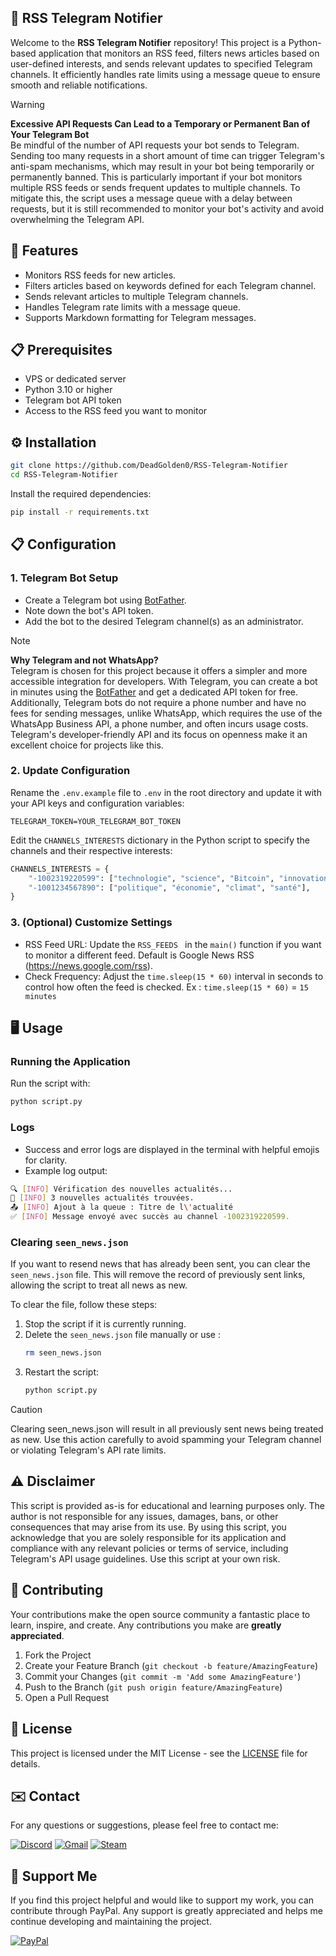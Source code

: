 ## 🤖 RSS Telegram Notifier

Welcome to the **RSS Telegram Notifier** repository! This project is a Python-based application that monitors an RSS feed, filters news articles based on user-defined interests, and sends relevant updates to specified Telegram channels. It efficiently handles rate limits using a message queue to ensure smooth and reliable notifications.

> [!WARNING]
> **Excessive API Requests Can Lead to a Temporary or Permanent Ban of Your Telegram Bot**  
> Be mindful of the number of API requests your bot sends to Telegram. Sending too many requests in a short amount of time can trigger Telegram's anti-spam mechanisms, which may result in your bot being temporarily or permanently banned. This is particularly important if your bot monitors multiple RSS feeds or sends frequent updates to multiple channels. To mitigate this, the script uses a message queue with a delay between requests, but it is still recommended to monitor your bot's activity and avoid overwhelming the Telegram API.

## 🚀 Features

- Monitors RSS feeds for new articles.
- Filters articles based on keywords defined for each Telegram channel.
- Sends relevant articles to multiple Telegram channels.
- Handles Telegram rate limits with a message queue.
- Supports Markdown formatting for Telegram messages.

## 📋 Prerequisites

- VPS or dedicated server
- Python 3.10 or higher
- Telegram bot API token
- Access to the RSS feed you want to monitor

## ⚙️ Installation

```bash
git clone https://github.com/DeadGolden0/RSS-Telegram-Notifier
cd RSS-Telegram-Notifier
```

Install the required dependencies:

```bash
pip install -r requirements.txt
```

## 📋 Configuration

### 1. Telegram Bot Setup
- Create a Telegram bot using [BotFather](https://core.telegram.org/bots#botfather).
- Note down the bot's API token.
- Add the bot to the desired Telegram channel(s) as an administrator.

> [!NOTE]
> **Why Telegram and not WhatsApp?**  
> Telegram is chosen for this project because it offers a simpler and more accessible integration for developers. With Telegram, you can create a bot in minutes using the [BotFather](https://core.telegram.org/bots#botfather) and get a dedicated API token for free. Additionally, Telegram bots do not require a phone number and have no fees for sending messages, unlike WhatsApp, which requires the use of the WhatsApp Business API, a phone number, and often incurs usage costs. Telegram's developer-friendly API and its focus on openness make it an excellent choice for projects like this.

### 2. Update Configuration

Rename the `.env.example` file to `.env` in the root directory and update it with your API keys and configuration variables:

```env
TELEGRAM_TOKEN=YOUR_TELEGRAM_BOT_TOKEN
```

Edit the `CHANNELS_INTERESTS` dictionary in the Python script to specify the channels and their respective interests:

```python
CHANNELS_INTERESTS = {
    "-1002319220599": ["technologie", "science", "Bitcoin", "innovation"],
    "-1001234567890": ["politique", "économie", "climat", "santé"],
}
```

### 3. (Optional) Customize Settings
- RSS Feed URL: Update the `RSS_FEEDS ` in the `main()` function if you want to monitor a different feed. Default is Google News RSS (https://news.google.com/rss).
- Check Frequency: Adjust the `time.sleep(15 * 60)` interval in seconds to control how often the feed is checked. Ex : `time.sleep(15 * 60)` = `15 minutes`

## 🖥️ Usage

### Running the Application
Run the script with:

```bash
python script.py
```

### Logs
- Success and error logs are displayed in the terminal with helpful emojis for clarity.
- Example log output:

```bash
🔍 [INFO] Vérification des nouvelles actualités...
📑 [INFO] 3 nouvelles actualités trouvées.
📤 [INFO] Ajout à la queue : Titre de l\'actualité
✅ [INFO] Message envoyé avec succès au channel -1002319220599.
```

### Clearing `seen_news.json`

If you want to resend news that has already been sent, you can clear the `seen_news.json` file. This will remove the record of previously sent links, allowing the script to treat all news as new.

To clear the file, follow these steps:

1. Stop the script if it is currently running.
2. Delete the `seen_news.json` file manually or use :
   ```bash
   rm seen_news.json
   ```
3. Restart the script:
   ```bash
   python script.py
   ```

> [!CAUTION]
> Clearing seen_news.json will result in all previously sent news being treated as new. Use this action carefully to avoid spamming your Telegram channel or violating Telegram's API rate limits.

## ⚠️ Disclaimer

This script is provided as-is for educational and learning purposes only. The author is not responsible for any issues, damages, bans, or other consequences that may arise from its use. By using this script, you acknowledge that you are solely responsible for its application and compliance with any relevant policies or terms of service, including Telegram's API usage guidelines. Use this script at your own risk.

 
## 🤝 Contributing

Your contributions make the open source community a fantastic place to learn, inspire, and create. Any contributions you make are **greatly appreciated**.

1. Fork the Project
2. Create your Feature Branch (`git checkout -b feature/AmazingFeature`)
3. Commit your Changes (`git commit -m 'Add some AmazingFeature'`)
4. Push to the Branch (`git push origin feature/AmazingFeature`)
5. Open a Pull Request

## 📝 License

This project is licensed under the MIT License - see the [LICENSE](LICENSE) file for details.

## ✉️ Contact

For any questions or suggestions, please feel free to contact me:

[![Discord](https://img.shields.io/badge/Discord-%235865F2.svg?style=for-the-badge&logo=discord&logoColor=white)](https://discord.gg/w92W7XR9Yg)
[![Gmail](https://img.shields.io/badge/Gmail-D14836?style=for-the-badge&logo=gmail&logoColor=white)](mailto:deadgolden9122@gmail.com)
[![Steam](https://img.shields.io/badge/steam-%23000000.svg?style=for-the-badge&logo=steam&logoColor=white)](https://steamcommunity.com/id/DeAdGoLdEn/)

## 💖 Support Me

If you find this project helpful and would like to support my work, you can contribute through PayPal. Any support is greatly appreciated and helps me continue developing and maintaining the project.

[![PayPal](https://img.shields.io/badge/PayPal-00457C?style=for-the-badge&logo=paypal&logoColor=white)](https://paypal.me/DeadGolden0)
